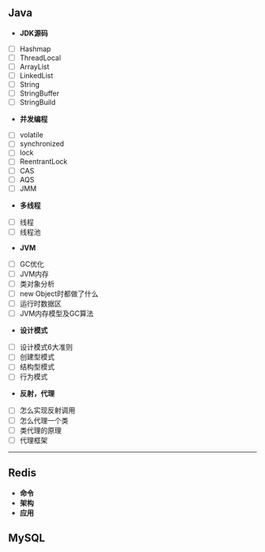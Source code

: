 ## Java
+ **JDK源码**   
- [ ] Hashmap   
- [ ] ThreadLocal   
- [ ] ArrayList   
- [ ] LinkedList   
- [ ] String   
- [ ] StringBuffer   
- [ ] StringBuild   
+ **并发编程**   
- [ ] volatile
- [ ] synchronized
- [ ] lock
- [ ] ReentrantLock
- [ ] CAS
- [ ] AQS
- [ ] JMM
+ **多线程**   
- [ ] 线程
- [ ] 线程池
+ **JVM**   
- [ ] GC优化
- [ ] JVM内存
- [ ] 类对象分析
- [ ] new Object时都做了什么
- [ ] 运行时数据区
- [ ] JVM内存模型及GC算法
+ **设计模式**   
- [ ] 设计模式6大准则
- [ ] 创建型模式
- [ ] 结构型模式
- [ ] 行为模式
+ **反射，代理**
- [ ] 怎么实现反射调用
- [ ] 怎么代理一个类
- [ ] 类代理的原理
- [ ] 代理框架
---
## Redis
+ **命令**   
+ **架构**   
+ **应用**   
## MySQL

